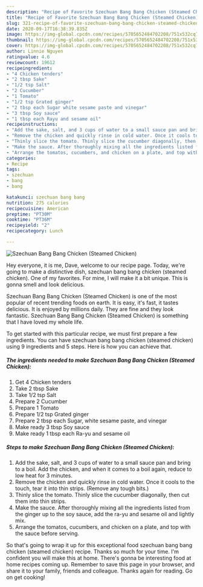 ```yaml
---
description: "Recipe of Favorite Szechuan Bang Bang Chicken (Steamed Chicken)"
title: "Recipe of Favorite Szechuan Bang Bang Chicken (Steamed Chicken)"
slug: 321-recipe-of-favorite-szechuan-bang-bang-chicken-steamed-chicken
date: 2020-09-17T16:38:39.835Z
image: https://img-global.cpcdn.com/recipes/5705652484702208/751x532cq70/szechuan-bang-bang-chicken-steamed-chicken-recipe-main-photo.jpg
thumbnail: https://img-global.cpcdn.com/recipes/5705652484702208/751x532cq70/szechuan-bang-bang-chicken-steamed-chicken-recipe-main-photo.jpg
cover: https://img-global.cpcdn.com/recipes/5705652484702208/751x532cq70/szechuan-bang-bang-chicken-steamed-chicken-recipe-main-photo.jpg
author: Linnie Nguyen
ratingvalue: 4.6
reviewcount: 19612
recipeingredient:
- "4 Chicken tenders"
- "2 tbsp Sake"
- "1/2 tsp Salt"
- "2 Cucumber"
- "1 Tomato"
- "1/2 tsp Grated ginger"
- "2 tbsp each Sugar white sesame paste and vinegar"
- "3 tbsp Soy sauce"
- "1 tbsp each Rayu and sesame oil"
recipeinstructions:
- "Add the sake, salt, and 3 cups of water to a small sauce pan and bring to a boil. Add the chicken, and when it comes to a boil again, reduce to low heat for 3 minutes."
- "Remove the chicken and quickly rinse in cold water. Once it cools to the touch, tear it into thin strips. (Remove any tough bits.)"
- "Thinly slice the tomato. Thinly slice the cucumber diagonally, then cut them into thin strips."
- "Make the sauce. After thoroughly mixing all the ingredients listed from the ginger up to the soy sauce, add the ra-yu and sesame oil and lightly mix."
- "Arrange the tomatos, cucumbers, and chicken on a plate, and top with the sauce before serving."
categories:
- Recipe
tags:
- szechuan
- bang
- bang

katakunci: szechuan bang bang 
nutrition: 275 calories
recipecuisine: American
preptime: "PT30M"
cooktime: "PT36M"
recipeyield: "2"
recipecategory: Lunch

---
```



![Szechuan Bang Bang Chicken (Steamed Chicken)](https://img-global.cpcdn.com/recipes/5705652484702208/751x532cq70/szechuan-bang-bang-chicken-steamed-chicken-recipe-main-photo.jpg)

Hey everyone, it is me, Dave, welcome to our recipe page. Today, we're going to make a distinctive dish, szechuan bang bang chicken (steamed chicken). One of my favorites. For mine, I will make it a bit unique. This is gonna smell and look delicious.



Szechuan Bang Bang Chicken (Steamed Chicken) is one of the most popular of recent trending foods on earth. It is easy, it's fast, it tastes delicious. It is enjoyed by millions daily. They are fine and they look fantastic. Szechuan Bang Bang Chicken (Steamed Chicken) is something that I have loved my whole life.


To get started with this particular recipe, we must first prepare a few ingredients. You can have szechuan bang bang chicken (steamed chicken) using 9 ingredients and 5 steps. Here is how you can achieve that.

<!--inarticleads1-->

##### The ingredients needed to make Szechuan Bang Bang Chicken (Steamed Chicken):

1. Get 4 Chicken tenders
1. Take 2 tbsp Sake
1. Take 1/2 tsp Salt
1. Prepare 2 Cucumber
1. Prepare 1 Tomato
1. Prepare 1/2 tsp Grated ginger
1. Prepare 2 tbsp each Sugar, white sesame paste, and vinegar
1. Make ready 3 tbsp Soy sauce
1. Make ready 1 tbsp each Ra-yu and sesame oil




<!--inarticleads2-->

##### Steps to make Szechuan Bang Bang Chicken (Steamed Chicken):

1. Add the sake, salt, and 3 cups of water to a small sauce pan and bring to a boil. Add the chicken, and when it comes to a boil again, reduce to low heat for 3 minutes.
1. Remove the chicken and quickly rinse in cold water. Once it cools to the touch, tear it into thin strips. (Remove any tough bits.)
1. Thinly slice the tomato. Thinly slice the cucumber diagonally, then cut them into thin strips.
1. Make the sauce. After thoroughly mixing all the ingredients listed from the ginger up to the soy sauce, add the ra-yu and sesame oil and lightly mix.
1. Arrange the tomatos, cucumbers, and chicken on a plate, and top with the sauce before serving.




So that's going to wrap it up for this exceptional food szechuan bang bang chicken (steamed chicken) recipe. Thanks so much for your time. I'm confident you will make this at home. There's gonna be interesting food at home recipes coming up. Remember to save this page in your browser, and share it to your family, friends and colleague. Thanks again for reading. Go on get cooking!
